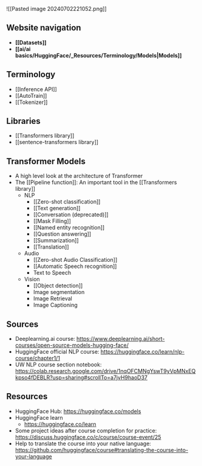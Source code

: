 ![[Pasted image 20240702221052.png]]
## Website navigation
- **[[Datasets]]**
- **[[ai/ai basics/HuggingFace/_Resources/Terminology/Models|Models]]**
## Terminology
- [[Inference API]]
- [[AutoTrain]]
- [[Tokenizer]]
## Libraries
- [[Transformers library]]
- [[sentence-transformers library]]
## Transformer Models
- A high level look at the architecture of Transformer
- The [[Pipeline function]]: An important tool in the [[Transformers library]]
	- NLP
		- [[Zero-shot classification]]
		- [[Text generation]]
		- [[Conversation (deprecated)]]
		- [[Mask Filling]]
		- [[Named entity recognition]]
		- [[Question answering]]
		- [[Summarization]]
		- [[Translation]]
	- Audio
		- [[Zero-shot Audio Classification]]
		- [[Automatic Speech recognition]]
		- Text to Speech
	- Vision
		- [[Object detection]]
		- Image segmentation
		- Image Retrieval
		- Image Captioning

## Sources
- Deeplearning.ai course: https://www.deeplearning.ai/short-courses/open-source-models-hugging-face/
- HuggingFace official NLP course: https://huggingface.co/learn/nlp-course/chapter1/1
- UW NLP course section notebook: https://colab.research.google.com/drive/1nqOFCMNgYswT9yVpMNxEQkpso4fDEBLR?usp=sharing#scrollTo=a7jvH9haoD37
## Resources
- HuggingFace Hub: https://huggingface.co/models
- HuggingFace learn
	- https://huggingface.co/learn
- Some project ideas after course completion for practice: https://discuss.huggingface.co/c/course/course-event/25
- Help to translate the course into your native language: https://github.com/huggingface/course#translating-the-course-into-your-language
